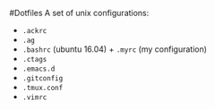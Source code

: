 #Dotfiles
A set of unix configurations:
* `.ackrc`
* `.ag`
* `.bashrc` (ubuntu 16.04) + `.myrc` (my configuration)
* `.ctags`
* `.emacs.d`
* `.gitconfig`
* `.tmux.conf`
* `.vimrc`
